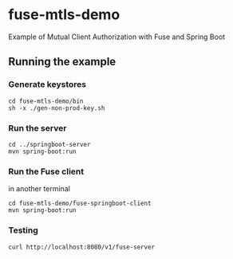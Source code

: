 # fuse-mtls-demo

Example of Mutual Client Authorization with Fuse and Spring Boot

## Running the example

### Generate keystores

	cd fuse-mtls-demo/bin
	sh -x ./gen-non-prod-key.sh

### Run the server

	cd ../springboot-server
	mvn spring-boot:run


###  Run the Fuse client

in another terminal

	cd fuse-mtls-demo/fuse-springboot-client
	mvn spring-boot:run

### Testing

	curl http://localhost:8080/v1/fuse-server	  
